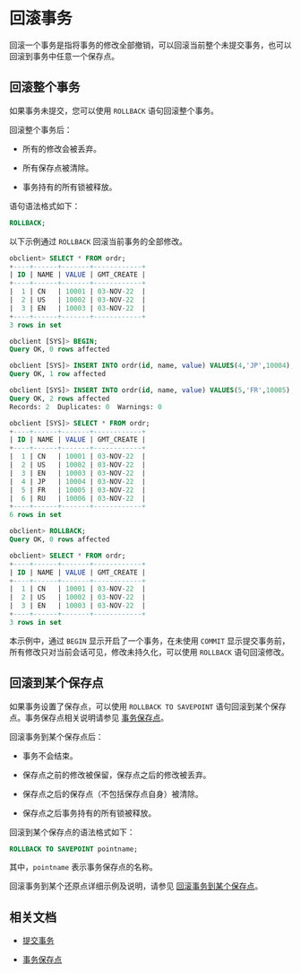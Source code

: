 # 回滚事务

回滚一个事务是指将事务的修改全部撤销，可以回滚当前整个未提交事务，也可以回滚到事务中任意一个保存点。

## 回滚整个事务

如果事务未提交，您可以使用 `ROLLBACK` 语句回滚整个事务。

回滚整个事务后：

* 所有的修改会被丢弃。

* 所有保存点被清除。

* 事务持有的所有锁被释放。

语句语法格式如下：

```sql
ROLLBACK;
```

以下示例通过 `ROLLBACK` 回滚当前事务的全部修改。

```sql
obclient> SELECT * FROM ordr;
+----+------+-------+------------+
| ID | NAME | VALUE | GMT_CREATE |
+----+------+-------+------------+
|  1 | CN   | 10001 | 03-NOV-22  |
|  2 | US   | 10002 | 03-NOV-22  |
|  3 | EN   | 10003 | 03-NOV-22  |
+----+------+-------+------------+
3 rows in set

obclient [SYS]> BEGIN;
Query OK, 0 rows affected 

obclient [SYS]> INSERT INTO ordr(id, name, value) VALUES(4,'JP',10004);
Query OK, 1 row affected 

obclient [SYS]> INSERT INTO ordr(id, name, value) VALUES(5,'FR',10005),(6,'RU',10006);
Query OK, 2 rows affected 
Records: 2  Duplicates: 0  Warnings: 0

obclient [SYS]> SELECT * FROM ordr;
+----+------+-------+------------+
| ID | NAME | VALUE | GMT_CREATE |
+----+------+-------+------------+
|  1 | CN   | 10001 | 03-NOV-22  |
|  2 | US   | 10002 | 03-NOV-22  |
|  3 | EN   | 10003 | 03-NOV-22  |
|  4 | JP   | 10004 | 03-NOV-22  |
|  5 | FR   | 10005 | 03-NOV-22  |
|  6 | RU   | 10006 | 03-NOV-22  |
+----+------+-------+------------+
6 rows in set

obclient> ROLLBACK;
Query OK, 0 rows affected 

obclient> SELECT * FROM ordr;
+----+------+-------+------------+
| ID | NAME | VALUE | GMT_CREATE |
+----+------+-------+------------+
|  1 | CN   | 10001 | 03-NOV-22  |
|  2 | US   | 10002 | 03-NOV-22  |
|  3 | EN   | 10003 | 03-NOV-22  |
+----+------+-------+------------+
3 rows in set
```

本示例中，通过 `BEGIN` 显示开启了一个事务，在未使用 `COMMIT` 显示提交事务前， 所有修改只对当前会话可见，修改未持久化，可以使用 `ROLLBACK` 语句回滚修改。

## 回滚到某个保存点

如果事务设置了保存点，可以使用 `ROLLBACK TO SAVEPOINT` 语句回滚到某个保存点。事务保存点相关说明请参见 [事务保存点](3.transaction-savepoints-of-oracle/1.mark-a-savepoint.md)。

回滚事务到某个保存点后：

* 事务不会结束。

* 保存点之前的修改被保留，保存点之后的修改被丢弃。

* 保存点之后的保存点（不包括保存点自身）被清除。

* 保存点之后事务持有的所有锁被释放。

回滚到某个保存点的语法格式如下：

```sql
ROLLBACK TO SAVEPOINT pointname;
```

其中，`pointname` 表示事务保存点的名称。

回滚事务到某个还原点详细示例及说明，请参见 [回滚事务到某个保存点](3.transaction-savepoints-of-oracle/2.rollback-to-a-savepoint.md)。

## 相关文档

* [提交事务](4.submit-transaction.md)  

* [事务保存点](3.transaction-savepoints-of-oracle/1.mark-a-savepoint.md)